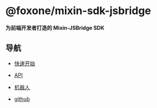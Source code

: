 # @foxone/mixin-sdk-jsbridge

**为前端开发者打造的 Mixin-JSBridge SDK**

## 导航
- [快速开始](https://fox-one.github.io/mixin-sdk-jsbridge/#/zh-CN/1)

- [API](https://fox-one.github.io/mixin-sdk-jsbridge/#/zh-CN/2)

- [机器人](https://fox-one.github.io/mixin-sdk-jsbridge-rebot/#/)

- [github](https://github.com/fox-one/mixin-sdk-jsbridge/tree/master/packages/sdk)